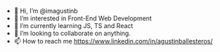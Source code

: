 - 👋 Hi, I’m @imagustinb
- 👀 I’m interested in Front-End Web Development
- 🌱 I’m currently learning JS, TS and React
- 💞️ I’m looking to collaborate on anything.
- 📫 How to reach me https://www.linkedin.com/in/agustinballesteros/

<!---
imagustinb/imagustinb is a ✨ special ✨ repository because its `README.md` (this file) appears on your GitHub profile.
You can click the Preview link to take a look at your changes.
--->
